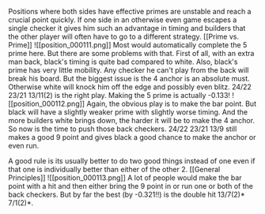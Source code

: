 Positions where both sides have effective primes are unstable and reach a crucial point quickly. If one side in an otherwise even game escapes a single checker it gives him such an advantage in timing and builders that the other player will often have to go to a different strategy.
[[Prime vs. Prime]]
![[position_000111.png]]
Most would automatically complete the 5 prime here. But there are some problems with that. First of all, with an extra man back, black's timing is quite bad compared to white. Also, black's prime has very little mobility. Any checker he can't play from the back will break his board. But the biggest issue is the 4 anchor is an absolute must. Otherwise white will knock him off the edge and possibly even blitz. 24/22 23/21 13/11(2) is the right play. Making the 5 prime is actually -0.133!
![[position_000112.png]]
Again, the obvious play is to make the bar point. But black will have a slightly weaker prime with slightly worse timing. And the more builders white brings down, the harder it will be to make the 4 anchor. So now is the time to push those back checkers. 24/22 23/21 13/9 still makes a good 9 point and gives black a good chance to make the anchor or even run.

A good rule is its usually better to do two good things instead of one even if that one is individually better than either of the other 2.
[[General Principles]]
![[position_000113.png]]
A lot of people would make the bar point with a hit and then either bring the 9 point in or run one or both of the back checkers. But by far the best (by -0.321!!) is the double hit 13/7(2)* 7/1(2)*.



